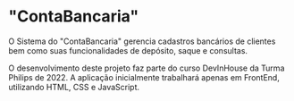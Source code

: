 <h1>"ContaBancaria"</h1>

<p>
O Sistema do "ContaBancaria" gerencia cadastros bancários de clientes bem como suas funcionalidades de depósito, saque e consultas.

O desenvolvimento deste projeto faz parte do curso DevInHouse da Turma Philips de 2022. A aplicação inicialmente trabalhará apenas em FrontEnd, utilizando HTML, CSS e JavaScript.
</p>